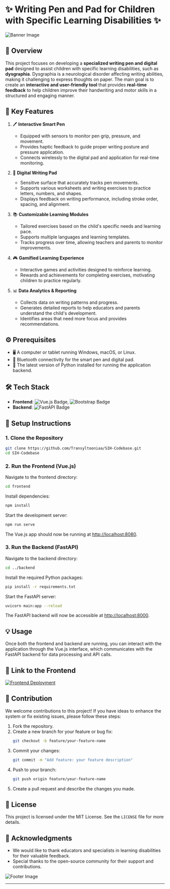 # ✨ Writing Pen and Pad for Children with Specific Learning Disabilities ✨

![Banner Image](https://your-image-url-here.com/banner.png)

## 📝 Overview

This project focuses on developing a **specialized writing pen and digital pad** designed to assist children with specific learning disabilities, such as **dysgraphia**. Dysgraphia is a neurological disorder affecting writing abilities, making it challenging to express thoughts on paper. The main goal is to create an **interactive and user-friendly tool** that provides **real-time feedback** to help children improve their handwriting and motor skills in a structured and engaging manner.

## 🔑 Key Features

1. 🖊️ **Interactive Smart Pen**
   - Equipped with sensors to monitor pen grip, pressure, and movement.
   - Provides haptic feedback to guide proper writing posture and pressure application.
   - Connects wirelessly to the digital pad and application for real-time monitoring.

2. 📝 **Digital Writing Pad**
   - Sensitive surface that accurately tracks pen movements.
   - Supports various worksheets and writing exercises to practice letters, numbers, and shapes.
   - Displays feedback on writing performance, including stroke order, spacing, and alignment.

3. 📚 **Customizable Learning Modules**
   - Tailored exercises based on the child's specific needs and learning pace.
   - Supports multiple languages and learning templates.
   - Tracks progress over time, allowing teachers and parents to monitor improvements.

4. 🎮 **Gamified Learning Experience**
   - Interactive games and activities designed to reinforce learning.
   - Rewards and achievements for completing exercises, motivating children to practice regularly.

5. 📊 **Data Analytics & Reporting**
   - Collects data on writing patterns and progress.
   - Generates detailed reports to help educators and parents understand the child's development.
   - Identifies areas that need more focus and provides recommendations.

## ⚙️ Prerequisites

- 🖥️ A computer or tablet running Windows, macOS, or Linux.
- 🔗 Bluetooth connectivity for the smart pen and digital pad.
- 🐍 The latest version of Python installed for running the application backend.

## 🛠️ Tech Stack

- **Frontend**: ![Vue.js Badge](https://img.shields.io/badge/Vue.js-35495E?style=for-the-badge&logo=vue.js&logoColor=4FC08D), ![Bootstrap Badge](https://img.shields.io/badge/Bootstrap-563D7C?style=for-the-badge&logo=bootstrap&logoColor=white)
- **Backend**: ![FastAPI Badge](https://img.shields.io/badge/FastAPI-005571?style=for-the-badge&logo=fastapi)

## 🚀 Setup Instructions

### 1. Clone the Repository
```bash
git clone https://github.com/Transyltooniaa/SIH-Codebase.git
cd SIH-Codebase
```

### 2. Run the Frontend (Vue.js)

Navigate to the frontend directory:
```bash
cd frontend
```

Install dependencies:
```bash
npm install
```

Start the development server:
```bash
npm run serve
```
The Vue.js app should now be running at [http://localhost:8080](http://localhost:8080).

### 3. Run the Backend (FastAPI)

Navigate to the backend directory:
```bash
cd ../backend
```

Install the required Python packages:
```bash
pip install -r requirements.txt
```

Start the FastAPI server:
```bash
uvicorn main:app --reload
```
The FastAPI backend will now be accessible at [http://localhost:8000](http://localhost:8000).

## 💡 Usage

Once both the frontend and backend are running, you can interact with the application through the Vue.js interface, which communicates with the FastAPI backend for data processing and API calls.

## 🔗 Link to the Frontend

[![Frontend Deployment](https://img.shields.io/badge/Frontend%20Deployment-005571?style=for-the-badge&logo=vue.js)](https://transyltooniaa.github.io/deployment/)

## 🤝 Contribution

We welcome contributions to this project! If you have ideas to enhance the system or fix existing issues, please follow these steps:

1. Fork the repository.
2. Create a new branch for your feature or bug fix:
   ```bash
   git checkout -b feature/your-feature-name
   ```
3. Commit your changes:
   ```bash
   git commit -m "Add feature: your feature description"
   ```
4. Push to your branch:
   ```bash
   git push origin feature/your-feature-name
   ```
5. Create a pull request and describe the changes you made.

## 📄 License

This project is licensed under the MIT License. See the `LICENSE` file for more details.

## 🙏 Acknowledgments

- We would like to thank educators and specialists in learning disabilities for their valuable feedback.
- Special thanks to the open-source community for their support and contributions.

![Footer Image](https://your-image-url-here.com/footer.png)

---
